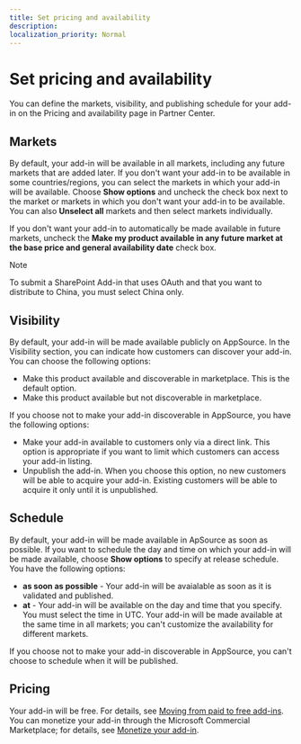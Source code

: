 ```yaml
---
title: Set pricing and availability
description: 
localization_priority: Normal
---
```


# Set pricing and availability

You can define the markets, visibility, and publishing schedule for your add-in on the Pricing and availability page in Partner Center.

## Markets

By default, your add-in will be available in all markets, including any future markets that are added later. If you don't want your add-in to be available in some countries/regions, you can select the markets in which your add-in will be available. Choose **Show options** and uncheck the check box next to the market or markets in which you don't want your add-in to be available. You can also **Unselect all** markets and then select markets individually.

If you don't want your add-in to automatically be made available in future markets, uncheck the **Make my product available in any future market at the base price and general availability date** check box.

> [!NOTE]
> To submit a SharePoint Add-in that uses OAuth and that you want to distribute to China, you must select China only.


## Visibility

By default, your add-in will be made available publicly on AppSource. In the Visibility section, you can indicate how customers can discover your add-in. You can choose the following options:

- Make this product available and discoverable in marketplace. This is the default option.
- Make this product available but not discoverable in marketplace.

If you choose not to make your add-in discoverable in AppSource, you have the following options:

- Make your add-in available to customers only via a direct link. This option is appropriate if you want to limit which customers can access your add-in listing.
- Unpublish the add-in. When you choose this option, no new customers will be able to acquire your add-in. Existing customers will be able to acquire it only until it is unpublished.

## Schedule

By default, your add-in will be made available in ApSource as soon as possible. If you want to schedule the day and time on which your add-in will be made available, choose **Show options** to specify at release schedule. You have the following options:

- **as soon as possible** - Your add-in will be avaialable as soon as it is validated and published.
- **at** - Your add-in will be available on the day and time that you specify. You must select the time in UTC. Your add-in will be made available at the same time in all markets; you can't customize the availability for different markets.

If you choose not to make your add-in discoverable in AppSource, you can't choose to schedule when it will be published.

## Pricing

Your add-in will be free. For details, see [Moving from paid to free add-ins](moving-from-paid-to-free-addins.md). You can monetize your add-in through the Microsoft Commercial Marketplace; for details, see [Monetize your add-in](monetize-addins-through-microsoft-commercial-marketplace.md).